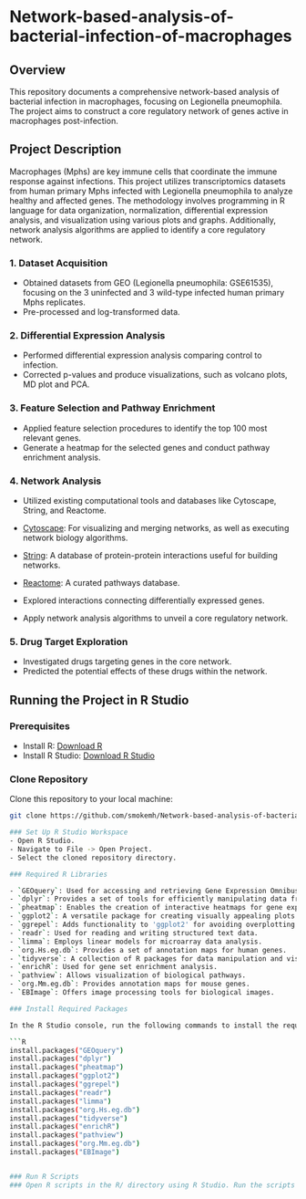 # Network-based-analysis-of-bacterial-infection-of-macrophages

## Overview

This repository documents a comprehensive network-based analysis of bacterial infection in macrophages, focusing on Legionella pneumophila. The project aims to construct a core regulatory network of genes active in macrophages post-infection.

## Project Description

Macrophages (Mphs) are key immune cells that coordinate the immune response against infections. This project utilizes transcriptomics datasets from human primary Mphs infected with Legionella pneumophila to analyze healthy and affected genes. The methodology involves programming in R language for data organization, normalization, differential expression analysis, and visualization using various plots and graphs. Additionally, network analysis algorithms are applied to identify a core regulatory
network.

### 1. Dataset Acquisition

- Obtained datasets from GEO (Legionella pneumophila: GSE61535), focusing on the 3 uninfected and 3 wild-type infected human primary Mphs replicates.
- Pre-processed and log-transformed data.

### 2. Differential Expression Analysis

- Performed differential expression analysis comparing control to infection.
- Corrected p-values and produce visualizations, such as volcano plots, MD plot and PCA.

### 3. Feature Selection and Pathway Enrichment

- Applied feature selection procedures to identify the top 100 most relevant genes.
- Generate a heatmap for the selected genes and conduct pathway enrichment analysis.

### 4. Network Analysis

- Utilized existing computational tools and databases like Cytoscape, String, and Reactome.
- [Cytoscape](https://cytoscape.org/): For visualizing and merging networks, as well as executing network biology algorithms.
- [String](https://string-db.org/): A database of protein-protein interactions useful for building networks.
- [Reactome](https://reactome.org/): A curated pathways database.

- Explored interactions connecting differentially expressed genes.
- Apply network analysis algorithms to unveil a core regulatory network.

### 5. Drug Target Exploration

- Investigated drugs targeting genes in the core network.
- Predicted the potential effects of these drugs within the network.

## Running the Project in R Studio

### Prerequisites

- Install R: [Download R](https://cran.r-project.org/)
- Install R Studio: [Download R Studio](https://rstudio.com/products/rstudio/download/)

### Clone Repository

Clone this repository to your local machine:

````bash
git clone https://github.com/smokemh/Network-based-analysis-of-bacterial-infection-of-macrophages

### Set Up R Studio Workspace
- Open R Studio.
- Navigate to File -> Open Project.
- Select the cloned repository directory.

### Required R Libraries

- `GEOquery`: Used for accessing and retrieving Gene Expression Omnibus (GEO) data.
- `dplyr`: Provides a set of tools for efficiently manipulating data frames.
- `pheatmap`: Enables the creation of interactive heatmaps for gene expression analysis.
- `ggplot2`: A versatile package for creating visually appealing plots and graphs.
- `ggrepel`: Adds functionality to 'ggplot2' for avoiding overplotting of text labels.
- `readr`: Used for reading and writing structured text data.
- `limma`: Employs linear models for microarray data analysis.
- `org.Hs.eg.db`: Provides a set of annotation maps for human genes.
- `tidyverse`: A collection of R packages for data manipulation and visualization.
- `enrichR`: Used for gene set enrichment analysis.
- `pathview`: Allows visualization of biological pathways.
- `org.Mm.eg.db`: Provides annotation maps for mouse genes.
- `EBImage`: Offers image processing tools for biological images.

### Install Required Packages

In the R Studio console, run the following commands to install the required packages:

```R
install.packages("GEOquery")
install.packages("dplyr")
install.packages("pheatmap")
install.packages("ggplot2")
install.packages("ggrepel")
install.packages("readr")
install.packages("limma")
install.packages("org.Hs.eg.db")
install.packages("tidyverse")
install.packages("enrichR")
install.packages("pathview")
install.packages("org.Mm.eg.db")
install.packages("EBImage")


### Run R Scripts
### Open R scripts in the R/ directory using R Studio. Run the scripts sequentially to execute different parts of the analysis.






````
